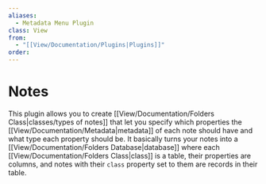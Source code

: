 ```yaml
---
aliases:
  - Metadata Menu Plugin
class: View
from:
  - "[[View/Documentation/Plugins|Plugins]]"
order:
---
```

# Notes

This plugin allows you to create [[View/Documentation/Folders Class|classes/types of notes]] that let you specify which properties the [[View/Documentation/Metadata|metadata]] of each note should have and what type each property should be. It basically turns your notes into a [[View/Documentation/Folders Database|database]] where each [[View/Documentation/Folders Class|class]] is a table, their properties are columns, and notes with their `class` property set to them are records in their table.
